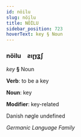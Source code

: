 ```yaml
---
id: nöilu
slug: nöilu
title: NÖİLU
sidebar_position: 723
hoverText: key § Noun
---
```


### nöilu&emsp;<span kind="abugida">ƨıɽɟʓʃ</span>

*key* **§** Noun

**Verb**: to be a key

**Noun**: key

**Modifier**: key-related

Danish nøgle undefined

*Germanic Language Family*
